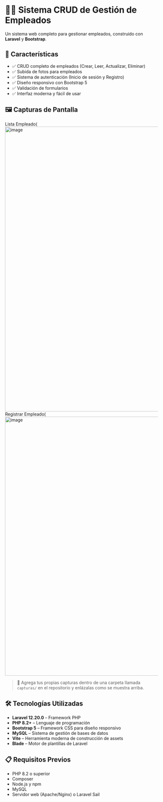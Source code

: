 # 🧑‍💼 Sistema CRUD de Gestión de Empleados

Un sistema web completo para gestionar empleados, construido con **Laravel** y **Bootstrap**.

## 🚀 Características

- ✅ CRUD completo de empleados (Crear, Leer, Actualizar, Eliminar)
- ✅ Subida de fotos para empleados
- ✅ Sistema de autenticación (Inicio de sesión y Registro)
- ✅ Diseño responsivo con Bootstrap 5
- ✅ Validación de formularios
- ✅ Interfaz moderna y fácil de usar

## 🖼️ Capturas de Pantalla
Lista Empleado(<img width="1866" height="935" alt="image" src="https://github.com/user-attachments/assets/91572f28-c4be-4903-ba9d-9e36fb32581c" />
Registrar Empleado(<img width="1843" height="850" alt="image" src="https://github.com/user-attachments/assets/95761bc7-6688-47a4-ba68-3a414b937f0e" />

> 📸 Agrega tus propias capturas dentro de una carpeta llamada `capturas/` en el repositorio y enlázalas como se muestra arriba.

## 🛠️ Tecnologías Utilizadas

- **Laravel 12.20.0** – Framework PHP
- **PHP 8.2+** – Lenguaje de programación
- **Bootstrap 5** – Framework CSS para diseño responsivo
- **MySQL** – Sistema de gestión de bases de datos
- **Vite** – Herramienta moderna de construcción de assets
- **Blade** – Motor de plantillas de Laravel

## 📋 Requisitos Previos

- PHP 8.2 o superior
- Composer
- Node.js y npm
- MySQL
- Servidor web (Apache/Nginx) o Laravel Sail

